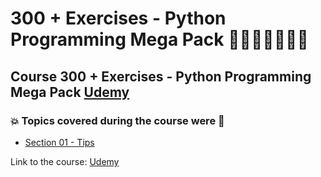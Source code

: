 # 300 + Exercises - Python Programming Mega Pack 👩🏻‍💻🤯🐍🤖💽
## Course 300 + Exercises - Python Programming Mega Pack [Udemy](https://www.udemy.com/course/python-programming-exercises-mega-pack/)
### 💥 Topics covered during the course were 🚀
- [Section 01 - Tips]()

Link to the course: [Udemy](https://www.udemy.com/course/python-programming-exercises-mega-pack/)
